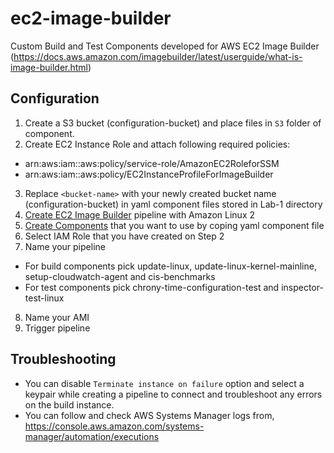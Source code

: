 # ec2-image-builder
Custom Build and Test Components developed for AWS EC2 Image Builder (https://docs.aws.amazon.com/imagebuilder/latest/userguide/what-is-image-builder.html)

## Configuration
1. Create a S3 bucket (configuration-bucket) and place files in `S3` folder of component.
2. Create EC2 Instance Role and attach following required policies:
- arn:aws:iam::aws:policy/service-role/AmazonEC2RoleforSSM
- arn:aws:iam::aws:policy/EC2InstanceProfileForImageBuilder
3. Replace `<bucket-name>` with your newly created bucket name (configuration-bucket) in yaml component files stored in Lab-1 directory 
4. [Create EC2 Image Builder](https://console.aws.amazon.com/imagebuilder/home#createPipeline) pipeline with Amazon Linux 2
5. [Create Components](https://console.aws.amazon.com/imagebuilder/home#createComponent) that you want to use by coping yaml component file
6. Select IAM Role that you have created on Step 2
7. Name your pipeline
  - For build components pick update-linux, update-linux-kernel-mainline, setup-cloudwatch-agent and cis-benchmarks
  - For test components pick chrony-time-configuration-test and inspector-test-linux
8. Name your AMI
9. Trigger pipeline

## Troubleshooting
- You can disable `Terminate instance on failure` option and select a keypair while creating a pipeline to connect and troubleshoot any errors on the build instance.
- You can follow and check AWS Systems Manager logs from, https://console.aws.amazon.com/systems-manager/automation/executions
